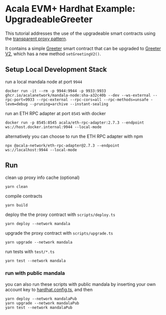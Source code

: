 # Acala EVM+ Hardhat Example: UpgradeableGreeter
This tutorial addresses the use of the upgradeable smart contracts using the [transparent proxy pattern](https://blog.openzeppelin.com/the-transparent-proxy-pattern). 

It contains a simple [Greeter](./contracts/Greeter.sol) smart contract that can be upgraded to [Greeter V2](./contracts/GreeterV2.sol), which has a new method `setGreetingV2()`. 

## Setup Local Development Stack
run a local mandala node at port `9944`
```
docker run -it --rm -p 9944:9944 -p 9933:9933 ghcr.io/acalanetwork/mandala-node:sha-a32c40b --dev --ws-external --rpc-port=9933 --rpc-external --rpc-cors=all --rpc-methods=unsafe -levm=debug --pruning=archive --instant-sealing
```

run an ETH RPC adapter at port `8545` with docker
```
docker run -p 8545:8545 acala/eth-rpc-adapter:2.7.3 --endpoint ws://host.docker.internal:9944 --local-mode
```

alternatively you can choose to run the ETH RPC adapter with npm
```
npx @acala-network/eth-rpc-adapter@2.7.3 --endpoint ws://localhost:9944 --local-mode
```


## Run
clean up proxy info cache (optional)
```
yarn clean
```

compile contracts
```
yarn build
```

deploy the the proxy contract with `scripts/deploy.ts`
```
yarn deploy --network mandala
```

upgrade the proxy contract with `scripts/upgrade.ts`
```
yarn upgrade --network mandala
```

run tests with `test/*.ts`
```
yarn test --network mandala
```

### run with public mandala
you can also run these scripts with public mandala by inserting your own account key to [hardhat.config.ts](./hardhat.config.ts), and then
```
yarn deploy --network mandalaPub
yarn upgrade --network mandalaPub
yarn test --network mandalaPub
```